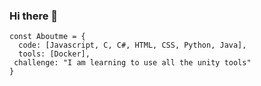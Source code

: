 ### Hi there 👋

```JS
const Aboutme = {
  code: [Javascript, C, C#, HTML, CSS, Python, Java],
  tools: [Docker],
 challenge: "I am learning to use all the unity tools"
}
```
<!--
**FabianMosquera/FabianMosquera** is a ✨ _special_ ✨ repository because its `README.md` (this file) appears on your GitHub profile.

Here are some ideas to get you started:

- 🔭 I’m currently working on ...
- 🌱 I’m currently learning ...
- 👯 I’m looking to collaborate on ...
- 🤔 I’m looking for help with ...
- 💬 Ask me about ...
- 📫 How to reach me: ...
- 😄 Pronouns: ...
- ⚡ Fun fact: ...
-->
